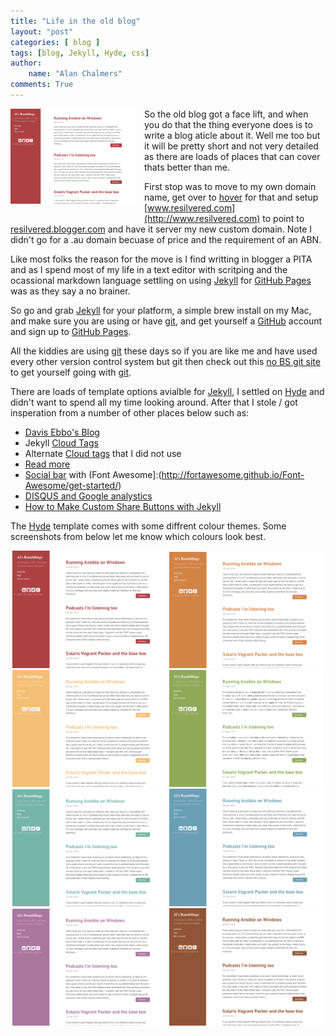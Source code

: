 ```yaml
---
title: "Life in the old blog"
layout: "post"
categories: [ blog ]
tags: [blog, Jekyll, Hyde, css]
author: 
    name: "Alan Chalmers"
comments: True
---
```

<div class="separator" style="clear: left; float: left; margin-bottom: 1em; margin-right: 1em;"><img border="0" src="/assets/images/ScreenShot-theme-base-08.png"  width="200" /></div> 

So the old blog got a face lift, and when you do that the thing everyone does is to write a blog aticle about it. Well me too but it will be pretty short and not very detailed as there are loads of places that can cover thats better than me.

First stop was to move to my own domain name, get over to [hover](https://hover.com/NW97rheW) for that and setup [www.resilvered.com](http://www.resilvered.com) to point to [resilvered.blogger.com](http://www.resilvered.com) and have it server my new custom domain. Note I didn't go for a .au domain becuase of price and the requirement of an ABN.

Like most folks the reason for the move is I find writting in blogger a PITA and as I spend most of my life in a text editor with scritping and the ocassional markdown language settling on using [Jekyll] for [GitHub Pages] was as they say a no brainer.

So go and grab [Jekyll] for your platform, a simple brew install on my Mac, and make sure you are using or have [git], and get yourself a [GitHub] account and sign up to [GitHub Pages](https://pages.github.com/).

All the kiddies are using [git] these days so if you are like me and have used every other version control system but git then check out this [no BS git site](http://rogerdudler.github.io/git-guide/) to get yourself going with [git].

There are loads of template options avialble for [Jekyll], I settled on [Hyde] and didn't want to spend all my time looking around. After that I stole / got insperation from a number of other places below such as:

  - [Davis Ebbo's Blog](http://blog.davidebbo.com/)
  - Jekyll [Cloud Tags](http://enrmarc.github.io/tags.html)
  - Alternate [Cloud tags](http://vvv.tobiassjosten.net/jekyll/jekyll-tag-cloud/) that I did not use
  - [Read more](http://blog.omgmog.net/post/adding-support-for-more-tag-to-jekyll-without-plugins/)
  - [Social bar](http://craigmccaskill.com/) with (Font Awesome]:(http://fortawesome.github.io/Font-Awesome/get-started/)
  - [DISQUS and Google analystics](http://joshualande.com/jekyll-github-pages-poole/)
  - [How to Make Custom Share Buttons with Jekyll](http://scottndecker.com/blog/2014/06/29/How-to-Make-Custom-Share-Buttons-with-Jekyll/)
 
The [Hyde] template comes with some diffrent colour themes. Some screenshots from below let me know which colours look best.

<style type="text/css">
  
    #myImages {
        text-align:center;
    }
    #myImages img {
        display: inline;
    }

</style>
<div id="myImages">
<img src="/assets/images/ScreenShot-theme-base-08.png" width="49%" height="49%" alt="theme-base-08">
<img src="/assets/images/ScreenShot-theme-base-09.png" width="49%" height="49%" alt="theme-base-09">
<img src="/assets/images/ScreenShot-theme-base-0a.png" width="49%" height="49%" alt="theme-base-0a">
<img src="/assets/images/ScreenShot-theme-base-0b.png" width="49%" height="49%" alt="theme-base-0b">
<img src="/assets/images/ScreenShot-theme-base-0c.png" width="49%" height="49%" alt="theme-base-0c">
<img src="/assets/images/ScreenShot-theme-base-0d.png" width="49%" height="49%" alt="theme-base-0d">
<img src="/assets/images/ScreenShot-theme-base-0e.png" width="49%" height="49%" alt="theme-base-0e">
<img src="/assets/images/ScreenShot-theme-base-0f.png" width="49%" height="49%" alt="theme-base-0f">
</div>

[Hyde]:https://github.com/poole/hyde
[Jekyll]:http://jekyllrb.com/
[GitHub]:https://github.com/
[GitHub Pages]:https://pages.github.com/
[git]:http://git-scm.com/